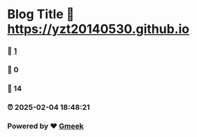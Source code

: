 # Blog Title :link: https://yzt20140530.github.io 
### :page_facing_up: [1](https://yzt20140530.github.io/tag.html) 
### :speech_balloon: 0 
### :hibiscus: 14 
### :alarm_clock: 2025-02-04 18:48:21 
### Powered by :heart: [Gmeek](https://github.com/Meekdai/Gmeek)
